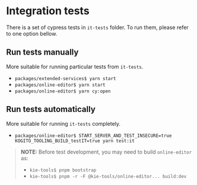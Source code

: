 # Integration tests

There is a set of cypress tests in `it-tests` folder. To run them, please refer to one option bellow.

## Run tests manually

More suitable for running particular tests from `it-tests`.

- `packages/extended-services$ yarn start`
- `packages/online-editor$ yarn start`
- `packages/online-editor$ yarn cy:open`

## Run tests automatically

More suitable for running `it-tests` completely.

- `packages/online-editor$ START_SERVER_AND_TEST_INSECURE=true KOGITO_TOOLING_BUILD_testIT=true yarn test:it`

> **NOTE:**
> Before test development, you may need to build `online-editor` as:
>
> - `kie-tools$ pnpm bootstrap`
> - `kie-tools$ pnpm -r -F @kie-tools/online-editor... build:dev`
